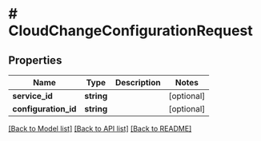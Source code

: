 # # CloudChangeConfigurationRequest

## Properties

Name | Type | Description | Notes
------------ | ------------- | ------------- | -------------
**service_id** | **string** |  | [optional]
**configuration_id** | **string** |  | [optional]

[[Back to Model list]](../../README.md#models) [[Back to API list]](../../README.md#endpoints) [[Back to README]](../../README.md)
